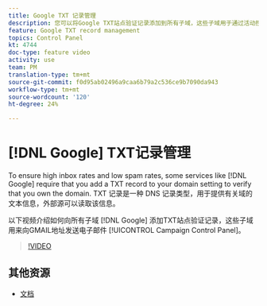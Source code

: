 ```yaml
---
title: Google TXT 记录管理
description: 您可以将Google TXT站点验证记录添加到所有子域，这些子域用于通过活动控制面板向GMAIL地址发送电子邮件。
feature: Google TXT record management
topics: Control Panel
kt: 4744
doc-type: feature video
activity: use
team: PM
translation-type: tm+mt
source-git-commit: f0d95ab02496a9caa6b79a2c536ce9b7090da943
workflow-type: tm+mt
source-wordcount: '120'
ht-degree: 24%

---
```



# [!DNL Google] TXT记录管理

To ensure high inbox rates and low spam rates, some services like [!DNL Google] require that you add a TXT record to your domain setting to verify that you own the domain. TXT 记录是一种 DNS 记录类型，用于提供有关域的文本信息，外部源可以读取该信息。

以下视频介绍如何向所有子域 [!DNL Google] 添加TXT站点验证记录，这些子域用来向GMAIL地址发送电子邮件 [!UICONTROL Campaign Control Panel]。

>[!VIDEO](https://video.tv.adobe.com/v/32369?quality=12)

## 其他资源

* [文档](https://docs.adobe.com/content/help/en/control-panel/using/subdomains-and-certificates/managing-txt-records.html)
